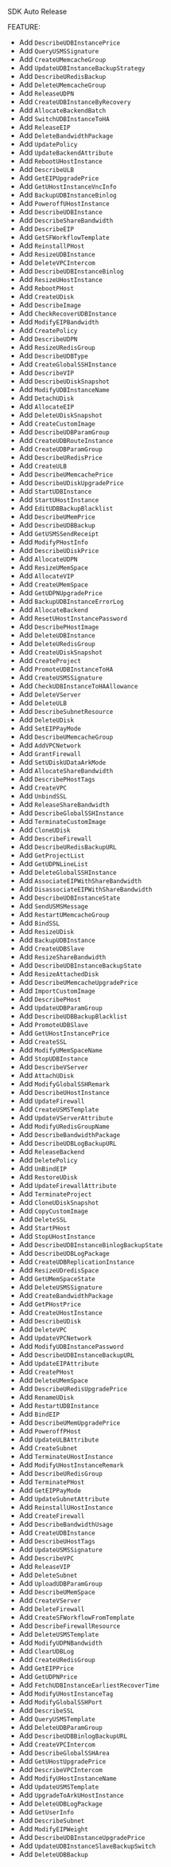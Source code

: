 SDK Auto Release

FEATURE:

- Add `DescribeUDBInstancePrice`
- Add `QueryUSMSSignature`
- Add `CreateUMemcacheGroup`
- Add `UpdateUDBInstanceBackupStrategy`
- Add `DescribeURedisBackup`
- Add `DeleteUMemcacheGroup`
- Add `ReleaseUDPN`
- Add `CreateUDBInstanceByRecovery`
- Add `AllocateBackendBatch`
- Add `SwitchUDBInstanceToHA`
- Add `ReleaseEIP`
- Add `DeleteBandwidthPackage`
- Add `UpdatePolicy`
- Add `UpdateBackendAttribute`
- Add `RebootUHostInstance`
- Add `DescribeULB`
- Add `GetEIPUpgradePrice`
- Add `GetUHostInstanceVncInfo`
- Add `BackupUDBInstanceBinlog`
- Add `PoweroffUHostInstance`
- Add `DescribeUDBInstance`
- Add `DescribeShareBandwidth`
- Add `DescribeEIP`
- Add `GetSFWorkflowTemplate`
- Add `ReinstallPHost`
- Add `ResizeUDBInstance`
- Add `DeleteVPCIntercom`
- Add `DescribeUDBInstanceBinlog`
- Add `ResizeUHostInstance`
- Add `RebootPHost`
- Add `CreateUDisk`
- Add `DescribeImage`
- Add `CheckRecoverUDBInstance`
- Add `ModifyEIPBandwidth`
- Add `CreatePolicy`
- Add `DescribeUDPN`
- Add `ResizeURedisGroup`
- Add `DescribeUDBType`
- Add `CreateGlobalSSHInstance`
- Add `DescribeVIP`
- Add `DescribeUDiskSnapshot`
- Add `ModifyUDBInstanceName`
- Add `DetachUDisk`
- Add `AllocateEIP`
- Add `DeleteUDiskSnapshot`
- Add `CreateCustomImage`
- Add `DescribeUDBParamGroup`
- Add `CreateUDBRouteInstance`
- Add `CreateUDBParamGroup`
- Add `DescribeURedisPrice`
- Add `CreateULB`
- Add `DescribeUMemcachePrice`
- Add `DescribeUDiskUpgradePrice`
- Add `StartUDBInstance`
- Add `StartUHostInstance`
- Add `EditUDBBackupBlacklist`
- Add `DescribeUMemPrice`
- Add `DescribeUDBBackup`
- Add `GetUSMSSendReceipt`
- Add `ModifyPHostInfo`
- Add `DescribeUDiskPrice`
- Add `AllocateUDPN`
- Add `ResizeUMemSpace`
- Add `AllocateVIP`
- Add `CreateUMemSpace`
- Add `GetUDPNUpgradePrice`
- Add `BackupUDBInstanceErrorLog`
- Add `AllocateBackend`
- Add `ResetUHostInstancePassword`
- Add `DescribePHostImage`
- Add `DeleteUDBInstance`
- Add `DeleteURedisGroup`
- Add `CreateUDiskSnapshot`
- Add `CreateProject`
- Add `PromoteUDBInstanceToHA`
- Add `CreateUSMSSignature`
- Add `CheckUDBInstanceToHAAllowance`
- Add `DeleteVServer`
- Add `DeleteULB`
- Add `DescribeSubnetResource`
- Add `DeleteUDisk`
- Add `SetEIPPayMode`
- Add `DescribeUMemcacheGroup`
- Add `AddVPCNetwork`
- Add `GrantFirewall`
- Add `SetUDiskUDataArkMode`
- Add `AllocateShareBandwidth`
- Add `DescribePHostTags`
- Add `CreateVPC`
- Add `UnbindSSL`
- Add `ReleaseShareBandwidth`
- Add `DescribeGlobalSSHInstance`
- Add `TerminateCustomImage`
- Add `CloneUDisk`
- Add `DescribeFirewall`
- Add `DescribeURedisBackupURL`
- Add `GetProjectList`
- Add `GetUDPNLineList`
- Add `DeleteGlobalSSHInstance`
- Add `AssociateEIPWithShareBandwidth`
- Add `DisassociateEIPWithShareBandwidth`
- Add `DescribeUDBInstanceState`
- Add `SendUSMSMessage`
- Add `RestartUMemcacheGroup`
- Add `BindSSL`
- Add `ResizeUDisk`
- Add `BackupUDBInstance`
- Add `CreateUDBSlave`
- Add `ResizeShareBandwidth`
- Add `DescribeUDBInstanceBackupState`
- Add `ResizeAttachedDisk`
- Add `DescribeUMemcacheUpgradePrice`
- Add `ImportCustomImage`
- Add `DescribePHost`
- Add `UpdateUDBParamGroup`
- Add `DescribeUDBBackupBlacklist`
- Add `PromoteUDBSlave`
- Add `GetUHostInstancePrice`
- Add `CreateSSL`
- Add `ModifyUMemSpaceName`
- Add `StopUDBInstance`
- Add `DescribeVServer`
- Add `AttachUDisk`
- Add `ModifyGlobalSSHRemark`
- Add `DescribeUHostInstance`
- Add `UpdateFirewall`
- Add `CreateUSMSTemplate`
- Add `UpdateVServerAttribute`
- Add `ModifyURedisGroupName`
- Add `DescribeBandwidthPackage`
- Add `DescribeUDBLogBackupURL`
- Add `ReleaseBackend`
- Add `DeletePolicy`
- Add `UnBindEIP`
- Add `RestoreUDisk`
- Add `UpdateFirewallAttribute`
- Add `TerminateProject`
- Add `CloneUDiskSnapshot`
- Add `CopyCustomImage`
- Add `DeleteSSL`
- Add `StartPHost`
- Add `StopUHostInstance`
- Add `DescribeUDBInstanceBinlogBackupState`
- Add `DescribeUDBLogPackage`
- Add `CreateUDBReplicationInstance`
- Add `ResizeUDredisSpace`
- Add `GetUMemSpaceState`
- Add `DeleteUSMSSignature`
- Add `CreateBandwidthPackage`
- Add `GetPHostPrice`
- Add `CreateUHostInstance`
- Add `DescribeUDisk`
- Add `DeleteVPC`
- Add `UpdateVPCNetwork`
- Add `ModifyUDBInstancePassword`
- Add `DescribeUDBInstanceBackupURL`
- Add `UpdateEIPAttribute`
- Add `CreatePHost`
- Add `DeleteUMemSpace`
- Add `DescribeURedisUpgradePrice`
- Add `RenameUDisk`
- Add `RestartUDBInstance`
- Add `BindEIP`
- Add `DescribeUMemUpgradePrice`
- Add `PoweroffPHost`
- Add `UpdateULBAttribute`
- Add `CreateSubnet`
- Add `TerminateUHostInstance`
- Add `ModifyUHostInstanceRemark`
- Add `DescribeURedisGroup`
- Add `TerminatePHost`
- Add `GetEIPPayMode`
- Add `UpdateSubnetAttribute`
- Add `ReinstallUHostInstance`
- Add `CreateFirewall`
- Add `DescribeBandwidthUsage`
- Add `CreateUDBInstance`
- Add `DescribeUHostTags`
- Add `UpdateUSMSSignature`
- Add `DescribeVPC`
- Add `ReleaseVIP`
- Add `DeleteSubnet`
- Add `UploadUDBParamGroup`
- Add `DescribeUMemSpace`
- Add `CreateVServer`
- Add `DeleteFirewall`
- Add `CreateSFWorkflowFromTemplate`
- Add `DescribeFirewallResource`
- Add `DeleteUSMSTemplate`
- Add `ModifyUDPNBandwidth`
- Add `ClearUDBLog`
- Add `CreateURedisGroup`
- Add `GetEIPPrice`
- Add `GetUDPNPrice`
- Add `FetchUDBInstanceEarliestRecoverTime`
- Add `ModifyUHostInstanceTag`
- Add `ModifyGlobalSSHPort`
- Add `DescribeSSL`
- Add `QueryUSMSTemplate`
- Add `DeleteUDBParamGroup`
- Add `DescribeUDBBinlogBackupURL`
- Add `CreateVPCIntercom`
- Add `DescribeGlobalSSHArea`
- Add `GetUHostUpgradePrice`
- Add `DescribeVPCIntercom`
- Add `ModifyUHostInstanceName`
- Add `UpdateUSMSTemplate`
- Add `UpgradeToArkUHostInstance`
- Add `DeleteUDBLogPackage`
- Add `GetUserInfo`
- Add `DescribeSubnet`
- Add `ModifyEIPWeight`
- Add `DescribeUDBInstanceUpgradePrice`
- Add `UpdateUDBInstanceSlaveBackupSwitch`
- Add `DeleteUDBBackup`




